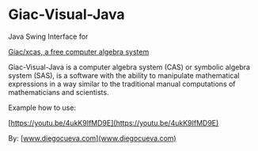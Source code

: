 # Giac-Visual-Java

Java Swing Interface for

[Giac/xcas, a free computer algebra system](https://www-fourier.ujf-grenoble.fr/~parisse/giac.html)

Giac-Visual-Java is a computer algebra system (CAS) or symbolic algebra system (SAS), 
is a software with the ability to manipulate mathematical expressions in a way similar 
to the traditional manual computations of mathematicians and scientists.

Example how to use:

[https://youtu.be/4ukK9IfMD9E](https://youtu.be/4ukK9IfMD9E)

By:
   [www.diegocueva.com](www.diegocueva.com)
   

